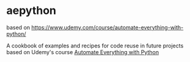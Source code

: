 # aepython

based on https://www.udemy.com/course/automate-everything-with-python/

A cookbook of examples and recipes for code reuse in future projects based on Udemy's course [Automate Everything with Python](https://www.udemy.com/course/automate-everything-with-python/)
